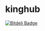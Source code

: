 kinghub
=======


[![Bitdeli Badge](https://d2weczhvl823v0.cloudfront.net/esbanarango/kinghub/trend.png)](https://bitdeli.com/free "Bitdeli Badge")

